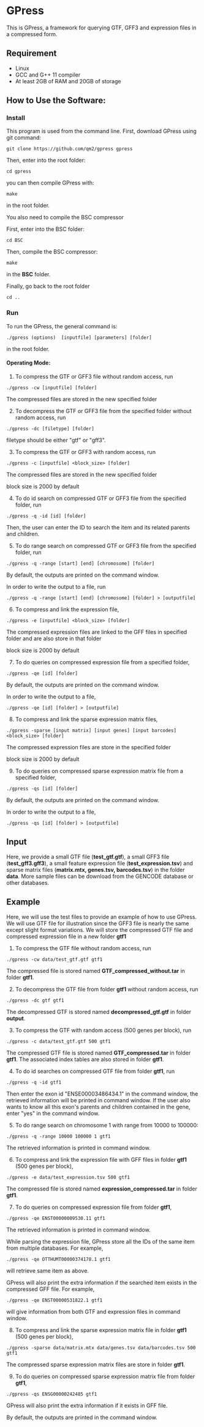 # GPress
This is GPress, a framework for querying GTF, GFF3 and expression files in a compressed form.

## Requirement
- Linux
- GCC and G++ 11 compiler
- At least 2GB of RAM and 20GB of storage

## How to Use the Software:

### Install
This program is used from the command line. First, download GPress using git command:
```
git clone https://github.com/qm2/gpress gpress
```
Then, enter into the root folder:
```
cd gpress
```
you can then compile GPress with:
```
make
```
in the root folder.

You also need to compile the BSC compressor

First, enter into the BSC folder:
```
cd BSC
```
Then, compile the BSC compressor:
```
make
```
in the **BSC** folder.

Finally, go back to the root folder
```
cd ..
```

### Run
To run the GPress, the general command is:
```
./gpress (options)  [inputfile] [parameters] [folder]
```
in the root folder.

#### Operating Mode:
1. To compress the GTF or GFF3 file without random access, run
```
./gpress -cw [inputfile] [folder]
```
The compressed files are stored in the new specified folder

2. To decompress the GTF or GFF3 file from the specified folder without random access, run 
```
./gpress -dc [filetype] [folder]
```
filetype should be either "gtf" or "gff3".

3. To compress the GTF or GFF3 with random access, run 
```
./gpress -c [inputfile] <block_size> [folder]
```
The compressed files are stored in the new specified folder

block size is 2000 by default

4. To do id search on compressed GTF or GFF3 file from the specified folder, run 
```
./gpress -q -id [id] [folder]
```
Then, the user can enter the ID to search the item and its related parents and children.

5. To do range search on compressed GTF or GFF3 file from the specified folder, run 
```
./gpress -q -range [start] [end] [chromosome] [folder]
```

By default, the outputs are printed on the command window. 

In order to write the output to a file, run
```
./gpress -q -range [start] [end] [chromosome] [folder] > [outputfile]
```

6. To compress and link the expression file, 
```
./gpress -e [inputfile] <block_size> [folder]
```
The compressed expression files are linked to the GFF files in specified folder and are also store in that folder

block size is 2000 by default

7. To do queries on compressed expression file from a specified folder,
```
./gpress -qe [id] [folder]
```
By default, the outputs are printed on the command window. 

In order to write the output to a file, 

```
./gpress -qe [id] [folder] > [outputfile]
```

8. To compress and link the sparse expression matrix files, 
```
./gpress -sparse [input matrix] [input genes] [input barcodes] <block_size> [folder]
```
The compressed expression files are store in the specified folder

block size is 2000 by default

9. To do queries on compressed sparse expression matrix file from a specified folder,
```
./gpress -qs [id] [folder]
```
By default, the outputs are printed on the command window. 

In order to write the output to a file, 

```
./gpress -qs [id] [folder] > [outputfile]
```


## Input

Here, we provide a small GTF file (**test_gtf.gtf**), a small GFF3 file (**test_gff3.gff3**), a small feature expression file (**test_expression.tsv**) and sparse matrix files (**matrix.mtx, genes.tsv, barcodes.tsv**) in the folder **data**. More sample files can be download from the GENCODE database or other databases.

## Example
Here, we will use the test files to provide an example of how to use GPress. We will use GTF file for illustration since the GFF3 file is nearly the same except slight format variations. We will store the compressed GTF file and compressed expression file in a new folder **gtf1**
1. To compress the GTF file without random access, run
```
./gpress -cw data/test_gtf.gtf gtf1
```
The compressed file is stored named **GTF_compressed_without.tar** in folder **gtf1**.

2. To decompress the GTF file from folder **gtf1** without random access, run 
```
./gpress -dc gtf gtf1
```
The decompressed GTF is stored named **decompressed_gtf.gtf** in folder **output**.

3. To compress the GTF with random access (500 genes per block), run 
```
./gpress -c data/test_gtf.gtf 500 gtf1
```
The compressed GTF file is stored named **GTF_compressed.tar** in folder **gtf1**.
The associated index tables are also stored in folder **gtf1**.

4. To do id searches on compressed GTF file from folder **gtf1**, run
```
./gpress -q -id gtf1
```
Then enter the exon id "ENSE00003486434.1" in the command window, the retrieved information will be printed in command window.
If the user also wants to know all this exon's parents and children contained in the gene, enter "yes" in the command window.

5. To do range search on chromosome 1 with range from 10000 to 100000:
```
./gpress -q -range 10000 100000 1 gtf1 
```
The retrieved information is printed in command window.

6. To compress and link the expression file with GFF files in folder **gtf1** (500 genes per block), 
```
./gpress -e data/test_expression.tsv 500 gtf1
```
The compressed file is stored named **expression_compressed.tar** in folder **gtf1**.

7. To do queries on compressed expression file from folder **gtf1**,
```
./gpress -qe ENST00000009530.11 gtf1 
```
The retrieved information is printed in command window.

While parsing the expression file, GPress store all the IDs of the same item from multiple databases. For example, 
```
./gpress -qe OTTHUMT00000374178.1 gtf1 
```
will retrieve same item as above.

GPress will also print the extra information if the searched item exists in the compressed GFF file. For example, 
```
./gpress -qe ENST00000531822.1 gtf1 
```
will give information from both GTF and expression files in command window.


8. To compress and link the sparse expression matrix file in folder **gtf1** (500 genes per block), 
```
./gpress -sparse data/matrix.mtx data/genes.tsv data/barcodes.tsv 500 gtf1
```
The compressed sparse expression matrix files are store in folder **gtf1**.


9. To do queries on compressed sparse expression matrix file from folder **gtf1**,
```
./gpress -qs ENSG00000242485 gtf1
```
GPress will also print the extra information if it exists in GFF file.

By default, the outputs are printed in the command window. 






